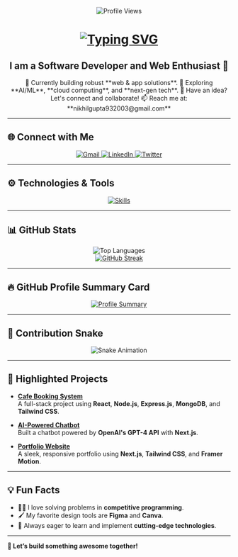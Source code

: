 <p align="center">
  <img src="https://komarev.com/ghpvc/?username=Nikhil8767&style=for-the-badge" alt="Profile Views" />
</p>

<h1 align="center">
  <a href="https://git.io/typing-svg">
    <img src="https://readme-typing-svg.demolab.com?font=Poppins&weight=600&size=35&duration=4000&pause=300&color=1A9FF7&center=true&vCenter=true&width=435&lines=Hi+There!+%F0%9F%91%8B;I'm+Nikhil+Gupta!;Full-Stack+Developer+%F0%9F%92%BB;Let's+Build+Something+Awesome!" alt="Typing SVG" />
  </a>
</h1>

<h2 align="center">I am a Software Developer and Web Enthusiast 🚀</h2>

<div align="center">
  🔭 Currently building robust **web & app solutions**.  
  🌱 Exploring **AI/ML**, **cloud computing**, and **next-gen tech**.  
  💬 Have an idea? Let's connect and collaborate!  
  📫 Reach me at: **nikhilgupta932003@gmail.com**  
</div>

---

## 🌐 Connect with Me

<div align="center">
  <a href="mailto:nikhilgupta932003@gmail.com">
    <img src="https://img.shields.io/badge/Gmail-D14836?style=for-the-badge&logo=gmail&logoColor=white" alt="Gmail">
  </a>
  <a href="https://www.linkedin.com/in/nikhil-gupta-647202295">
    <img src="https://img.shields.io/badge/LinkedIn-0077B5?style=for-the-badge&logo=linkedin&logoColor=white" alt="LinkedIn">
  </a>
  <a href="https://twitter.com/">
    <img src="https://img.shields.io/badge/Twitter-1DA1F2?style=for-the-badge&logo=twitter&logoColor=white" alt="Twitter">
  </a>
</div>

---

## ⚙️ Technologies & Tools

<p align="center">
  <a href="https://skillicons.dev">
    <img src="https://skillicons.dev/icons?i=c,cpp,java,python,js,nodejs,expressjs,ts,html,css,git,github,react,nextjs,go,golang,figma,shadcn,vite,prisma,postman,vscode,mysql,postgres,mongodb,prisma,tailwind,docker,aws,vercel&perline=8" alt="Skills">
  </a>
</p>

---

## 📊 GitHub Stats

<div align="center">
  <img src="https://github-readme-stats.vercel.app/api/top-langs/?username=Nikhil8767&layout=compact&theme=radical&langs_count=10&include_all_commits=true&exclude_repo=github-readme-stats" alt="Top Languages" />
  <br />
  <a href="https://git.io/streak-stats">
    <img src="https://streak-stats.demolab.com?user=Nikhil8767&theme=radical" alt="GitHub Streak" />
  </a>
</div>


---

## 🔥 GitHub Profile Summary Card

<div align="center">
  <a href="http://github-profile-summary-cards.vercel.app/api/cards/profile-details?username=Nikhil8767&theme=dracula">
    <img src="http://github-profile-summary-cards.vercel.app/api/cards/profile-details?username=Nikhil8767&theme=dracula" alt="Profile Summary">
  </a>
</div>

---

## 🐍 Contribution Snake

<div align="center">
  <img src="https://github.com/Nikhil8767/Nikhil8767/blob/output/github-contribution-grid-snake-dark.svg" alt="Snake Animation" />
</div>

---

## 🌟 Highlighted Projects

- **[Cafe Booking System](https://github.com/Nikhil8767/cafe-booking-system)**  
  A full-stack project using **React**, **Node.js**, **Express.js**, **MongoDB**, and **Tailwind CSS**.
  
- **[AI-Powered Chatbot](https://github.com/Nikhil8767/ai-chatbot)**  
  Built a chatbot powered by **OpenAI's GPT-4 API** with **Next.js**.

- **[Portfolio Website](https://github.com/Nikhil8767/portfolio)**  
  A sleek, responsive portfolio using **Next.js**, **Tailwind CSS**, and **Framer Motion**.

---

## 💡 Fun Facts

- 🧑‍💻 I love solving problems in **competitive programming**.  
- 🖌️ My favorite design tools are **Figma** and **Canva**.  
- 🚀 Always eager to learn and implement **cutting-edge technologies**.  

---

**🌟 Let’s build something awesome together!**
